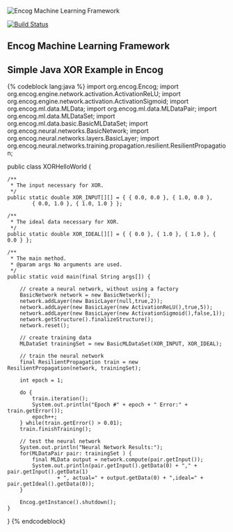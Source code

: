 ![Encog Machine Learning Framework](/images/encog128.png)

[![Build Status](https://travis-ci.org/encog/encog-java-core.svg?branch=master)](https://travis-ci.org/encog/encog-java-core)

Encog Machine Learning Framework
--------------------------------


Simple Java XOR Example in Encog
--------------------------------

{% codeblock lang:java %}
import org.encog.Encog;
import org.encog.engine.network.activation.ActivationReLU;
import org.encog.engine.network.activation.ActivationSigmoid;
import org.encog.ml.data.MLData;
import org.encog.ml.data.MLDataPair;
import org.encog.ml.data.MLDataSet;
import org.encog.ml.data.basic.BasicMLDataSet;
import org.encog.neural.networks.BasicNetwork;
import org.encog.neural.networks.layers.BasicLayer;
import org.encog.neural.networks.training.propagation.resilient.ResilientPropagation;

public class XORHelloWorld {

	/**
	 * The input necessary for XOR.
	 */
	public static double XOR_INPUT[][] = { { 0.0, 0.0 }, { 1.0, 0.0 },
			{ 0.0, 1.0 }, { 1.0, 1.0 } };

	/**
	 * The ideal data necessary for XOR.
	 */
	public static double XOR_IDEAL[][] = { { 0.0 }, { 1.0 }, { 1.0 }, { 0.0 } };

	/**
	 * The main method.
	 * @param args No arguments are used.
	 */
	public static void main(final String args[]) {

		// create a neural network, without using a factory
		BasicNetwork network = new BasicNetwork();
		network.addLayer(new BasicLayer(null,true,2));
		network.addLayer(new BasicLayer(new ActivationReLU(),true,5));
		network.addLayer(new BasicLayer(new ActivationSigmoid(),false,1));
		network.getStructure().finalizeStructure();
		network.reset();

		// create training data
		MLDataSet trainingSet = new BasicMLDataSet(XOR_INPUT, XOR_IDEAL);

		// train the neural network
		final ResilientPropagation train = new ResilientPropagation(network, trainingSet);

		int epoch = 1;

		do {
			train.iteration();
			System.out.println("Epoch #" + epoch + " Error:" + train.getError());
			epoch++;
		} while(train.getError() > 0.01);
		train.finishTraining();

		// test the neural network
		System.out.println("Neural Network Results:");
		for(MLDataPair pair: trainingSet ) {
			final MLData output = network.compute(pair.getInput());
			System.out.println(pair.getInput().getData(0) + "," + pair.getInput().getData(1)
					+ ", actual=" + output.getData(0) + ",ideal=" + pair.getIdeal().getData(0));
		}

		Encog.getInstance().shutdown();
	}
}
{% endcodeblock}

